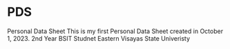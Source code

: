 # PDS
Personal Data Sheet
This is my first Personal Data Sheet created in October 1, 2023.
2nd Year BSIT Studnet 
Eastern Visayas State Univeristy 

